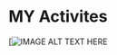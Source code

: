 # MY Activites

[![IMAGE ALT TEXT HERE](https://github.com/bacdillon/MY-activities...../blob/main/img/project%20gallery.jpg)
